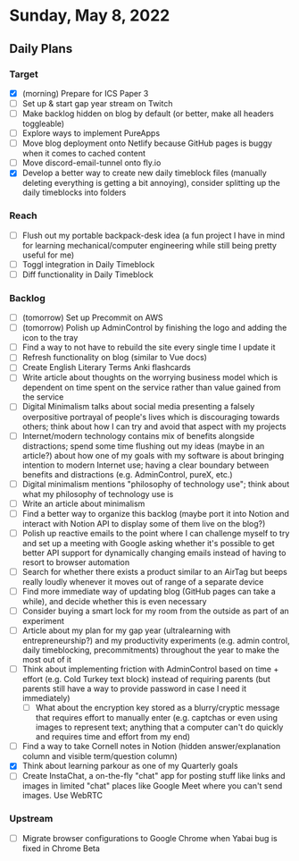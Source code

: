 # Sunday, May 8, 2022

## Daily Plans

### Target

- [x] (morning) Prepare for ICS Paper 3
- [ ] Set up & start gap year stream on Twitch
- [ ] Make backlog hidden on blog by default (or better, make all headers toggleable)
- [ ] Explore ways to implement PureApps
- [ ] Move blog deployment onto Netlify because GitHub pages is buggy when it comes to cached content
- [ ] Move discord-email-tunnel onto fly.io
- [x] Develop a better way to create new daily timeblock files (manually deleting everything is getting a bit annoying), consider splitting up the daily timeblocks into folders

### Reach

- [ ] Flush out my portable backpack-desk idea (a fun project I have in mind for learning mechanical/computer engineering while still being pretty useful for me)
- [ ] Toggl integration in Daily Timeblock
- [ ] Diff functionality in Daily Timeblock

### Backlog

- [ ] (tomorrow) Set up Precommit on AWS
- [ ] (tomorrow) Polish up AdminControl by finishing the logo and adding the icon to the tray
- [ ] Find a way to not have to rebuild the site every single time I update it
- [ ] Refresh functionality on blog (similar to Vue docs)
- [ ] Create English Literary Terms Anki flashcards
- [ ] Write article about thoughts on the worrying business model which is dependent on time spent on the service rather than value gained from the service
- [ ] Digital Minimalism talks about social media presenting a falsely overpositive portrayal of people's lives which is discouraging towards others; think about how I can try and avoid that aspect with my projects
- [ ] Internet/modern technology contains mix of benefits alongside distractions; spend some time flushing out my ideas (maybe in an article?) about how one of my goals with my software is about bringing intention to modern Internet use; having a clear boundary between benefits and distractions (e.g. AdminControl, pureX, etc.)
- [ ] Digital minimalism mentions "philosophy of technology use"; think about what my philosophy of technology use is
- [ ] Write an article about minimalism
- [ ] Find a better way to organize this backlog (maybe port it into Notion and interact with Notion API to display some of them live on the blog?)
- [ ] Polish up reactive emails to the point where I can challenge myself to try and set up a meeting with Google asking whether it's possible to get better API support for dynamically changing emails instead of having to resort to browser automation
- [ ] Search for whether there exists a product similar to an AirTag but beeps really loudly whenever it moves out of range of a separate device
- [ ] Find more immediate way of updating blog (GitHub pages can take a while), and decide whether this is even necessary
- [ ] Consider buying a smart lock for my room from the outside as part of an experiment
- [ ] Article about my plan for my gap year (ultralearning with entrepreneurship?) and my productivity experiments (e.g. admin control, daily timeblocking, precommitments) throughout the year to make the most out of it
- [ ] Think about implementing friction with AdminControl based on time + effort (e.g. Cold Turkey text block) instead of requiring parents (but parents still have a way to provide password in case I need it immediately)
  - [ ] What about the encryption key stored as a blurry/cryptic message that requires effort to manually enter (e.g. captchas or even using images to represent text; anything that a computer can't do quickly and requires time and effort from my end)
- [ ] Find a way to take Cornell notes in Notion (hidden answer/explanation column and visible term/question column)
- [x] Think about learning parkour as one of my Quarterly goals
- [ ] Create InstaChat, a on-the-fly "chat" app for posting stuff like links and images in limited "chat" places like Google Meet where you can't send images. Use WebRTC

### Upstream

- [ ] Migrate browser configurations to Google Chrome when Yabai bug is fixed in Chrome Beta
